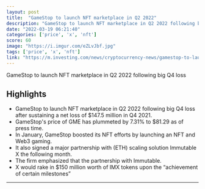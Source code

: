 ```yaml
---
layout: post
title:  "GameStop to launch NFT marketplace in Q2 2022"
description: "GameStop to launch NFT marketplace in Q2 2022 following big Q4 loss"
date: "2022-03-19 06:21:40"
categories: ['price', 'x', 'nft']
score: 60
image: "https://i.imgur.com/eZLvJbf.jpg"
tags: ['price', 'x', 'nft']
link: "https://m.investing.com/news/cryptocurrency-news/gamestop-to-launch-nft-marketplace-in-q2-2022-following-big-q4-loss-2787757"
---
```


GameStop to launch NFT marketplace in Q2 2022 following big Q4 loss

## Highlights

- GameStop to launch NFT marketplace in Q2 2022 following big Q4 loss after sustaining a net loss of $147.5 million in Q4 2021.
- GameStop's price of GME has plummeted by 7.31% to $81.29 as of press time.
- In January, GameStop boosted its NFT efforts by launching an NFT and Web3 gaming.
- It also signed a major partnership with (ETH) scaling solution Immutable X the following month.
- The firm emphasized that the partnership with Immutable.
- X would rake in $150 million worth of IMX tokens upon the “achievement of certain milestones”

---
